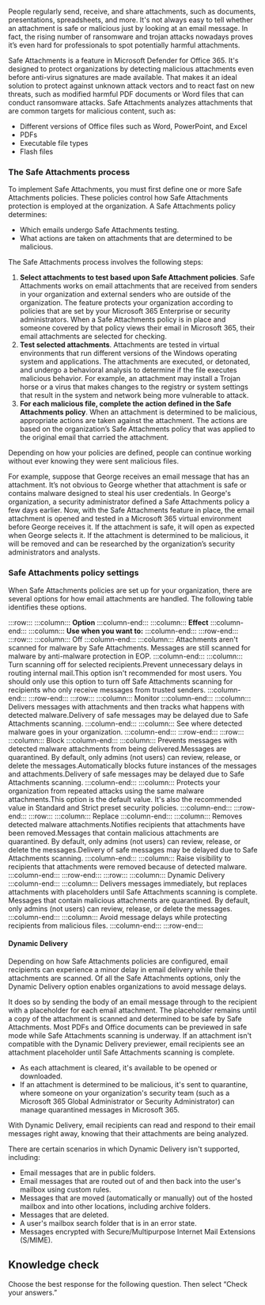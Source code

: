 People regularly send, receive, and share attachments, such as documents, presentations, spreadsheets, and more. It's not always easy to tell whether an attachment is safe or malicious just by looking at an email message. In fact, the rising number of ransomware and trojan attacks nowadays proves it’s even hard for professionals to spot potentially harmful attachments.

Safe Attachments is a feature in Microsoft Defender for Office 365. It's designed to protect organizations by detecting malicious attachments even before anti-virus signatures are made available. That makes it an ideal solution to protect against unknown attack vectors and to react fast on new threats, such as modified harmful PDF documents or Word files that can conduct ransomware attacks. Safe Attachments analyzes attachments that are common targets for malicious content, such as:

 -  Different versions of Office files such as Word, PowerPoint, and Excel
 -  PDFs
 -  Executable file types
 -  Flash files

### The Safe Attachments process

To implement Safe Attachments, you must first define one or more Safe Attachments policies. These policies control how Safe Attachments protection is employed at the organization. A Safe Attachments policy determines:

 -  Which emails undergo Safe Attachments testing.
 -  What actions are taken on attachments that are determined to be malicious.

The Safe Attachments process involves the following steps:<br>

1.  **Select attachments to test based upon Safe Attachment policies**. Safe Attachments works on email attachments that are received from senders in your organization and external senders who are outside of the organization. The feature protects your organization according to policies that are set by your Microsoft 365 Enterprise or security administrators. When a Safe Attachments policy is in place and someone covered by that policy views their email in Microsoft 365, their email attachments are selected for checking.
2.  **Test selected attachments**. Attachments are tested in virtual environments that run different versions of the Windows operating system and applications. The attachments are executed, or detonated, and undergo a behavioral analysis to determine if the file executes malicious behavior. For example, an attachment may install a Trojan horse or a virus that makes changes to the registry or system settings that result in the system and network being more vulnerable to attack.
3.  **For each malicious file, complete the action defined in the Safe Attachments policy**. When an attachment is determined to be malicious, appropriate actions are taken against the attachment. The actions are based on the organization’s Safe Attachments policy that was applied to the original email that carried the attachment.

Depending on how your policies are defined, people can continue working without ever knowing they were sent malicious files.

For example, suppose that George receives an email message that has an attachment. It’s not obvious to George whether that attachment is safe or contains malware designed to steal his user credentials. In George's organization, a security administrator defined a Safe Attachments policy a few days earlier. Now, with the Safe Attachments feature in place, the email attachment is opened and tested in a Microsoft 365 virtual environment before George receives it. If the attachment is safe, it will open as expected when George selects it. If the attachment is determined to be malicious, it will be removed and can be researched by the organization’s security administrators and analysts.

### Safe Attachments policy settings

When Safe Attachments policies are set up for your organization, there are several options for how email attachments are handled. The following table identifies these options.<br>

:::row:::
  :::column:::
    **Option**
  :::column-end:::
  :::column:::
    **Effect**
  :::column-end:::
  :::column:::
    **Use when you want to:**
  :::column-end:::
:::row-end:::
:::row:::
  :::column:::
    Off
  :::column-end:::
  :::column:::
    Attachments aren't scanned for malware by Safe Attachments. Messages are still scanned for malware by anti-malware protection in EOP.
  :::column-end:::
  :::column:::
    Turn scanning off for selected recipients.Prevent unnecessary delays in routing internal mail.This option isn't recommended for most users. You should only use this option to turn off Safe Attachments scanning for recipients who only receive messages from trusted senders.
  :::column-end:::
:::row-end:::
:::row:::
  :::column:::
    Monitor
  :::column-end:::
  :::column:::
    Delivers messages with attachments and then tracks what happens with detected malware.Delivery of safe messages may be delayed due to Safe Attachments scanning.
  :::column-end:::
  :::column:::
    See where detected malware goes in your organization.
  :::column-end:::
:::row-end:::
:::row:::
  :::column:::
    Block
  :::column-end:::
  :::column:::
    Prevents messages with detected malware attachments from being delivered.Messages are quarantined. By default, only admins (not users) can review, release, or delete the messages.Automatically blocks future instances of the messages and attachments.Delivery of safe messages may be delayed due to Safe Attachments scanning.
  :::column-end:::
  :::column:::
    Protects your organization from repeated attacks using the same malware attachments.This option is the default value. It's also the recommended value in Standard and Strict preset security policies.
  :::column-end:::
:::row-end:::
:::row:::
  :::column:::
    Replace
  :::column-end:::
  :::column:::
    Removes detected malware attachments.Notifies recipients that attachments have been removed.Messages that contain malicious attachments are quarantined. By default, only admins (not users) can review, release, or delete the messages.Delivery of safe messages may be delayed due to Safe Attachments scanning.
  :::column-end:::
  :::column:::
    Raise visibility to recipients that attachments were removed because of detected malware.
  :::column-end:::
:::row-end:::
:::row:::
  :::column:::
    Dynamic Delivery
  :::column-end:::
  :::column:::
    Delivers messages immediately, but replaces attachments with placeholders until Safe Attachments scanning is complete. Messages that contain malicious attachments are quarantined. By default, only admins (not users) can review, release, or delete the messages.
  :::column-end:::
  :::column:::
    Avoid message delays while protecting recipients from malicious files.
  :::column-end:::
:::row-end:::


#### Dynamic Delivery

Depending on how Safe Attachments policies are configured, email recipients can experience a minor delay in email delivery while their attachments are scanned. Of all the Safe Attachments options, only the Dynamic Delivery option enables organizations to avoid message delays.

It does so by sending the body of an email message through to the recipient with a placeholder for each email attachment. The placeholder remains until a copy of the attachment is scanned and determined to be safe by Safe Attachments. Most PDFs and Office documents can be previewed in safe mode while Safe Attachments scanning is underway. If an attachment isn't compatible with the Dynamic Delivery previewer, email recipients see an attachment placeholder until Safe Attachments scanning is complete.

 -  As each attachment is cleared, it's available to be opened or downloaded.
 -  If an attachment is determined to be malicious, it's sent to quarantine, where someone on your organization's security team (such as a Microsoft 365 Global Administrator or Security Administrator) can manage quarantined messages in Microsoft 365.

With Dynamic Delivery, email recipients can read and respond to their email messages right away, knowing that their attachments are being analyzed.

There are certain scenarios in which Dynamic Delivery isn't supported, including:

 -  Email messages that are in public folders.
 -  Email messages that are routed out of and then back into the user's mailbox using custom rules.
 -  Messages that are moved (automatically or manually) out of the hosted mailbox and into other locations, including archive folders.
 -  Messages that are deleted.
 -  A user's mailbox search folder that is in an error state.
 -  Messages encrypted with Secure/Multipurpose Internet Mail Extensions (S/MIME).

## Knowledge check

Choose the best response for the following question. Then select “Check your answers.”